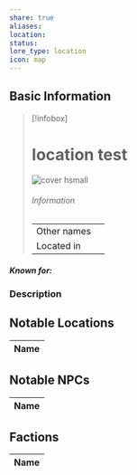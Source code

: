 ```yaml
---
share: true
aliases: 
location: 
status: 
lore_type: location
icon: map
---
```

## Basic Information
> [!infobox]
> # location test
> ![cover hsmall](insertimage.png)
> ###### Information
> |   |  |
> | ---- | ---- |
> | Other names | |
> | Located in | |
##### Known for:
### Description
## Notable Locations
| Name |
| ---- |

## Notable NPCs
| Name |
| ---- |

## Factions
| Name |
| ---- |
